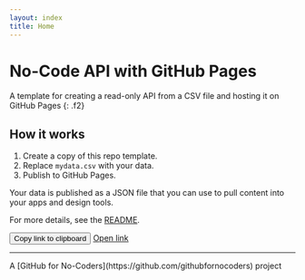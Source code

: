 ```yaml
---
layout: index
title: Home
---
```

# No-Code API with GitHub Pages

A template for creating a read-only API from a CSV file and hosting it on GitHub Pages
{: .f2}

## How it works

1. Create a copy of this repo template.
2. Replace `mydata.csv` with your data.
3. Publish to GitHub Pages.

Your data is published as a JSON file that you can use to pull content into your apps and design tools.

For more details, see the [README](https://github.com/githubfornocoders/nocode-api-github-pages#readme).

<div class="d-flex mt-6">
<button id="copy" data-clipboard-text="{{ site.url }}{{ site.baseurl }}/api.json" class="btn-mktg btn-large-mktg mr-3">Copy link to clipboard</button>
<a href="{{ site.url }}{{ site.baseurl }}/api.json" class="btn-mktg btn-muted-mktg btn-large-mktg" target="_blank">Open link</a>
</div>

<hr>
A [GitHub for No-Coders](https://github.com/githubfornocoders) project